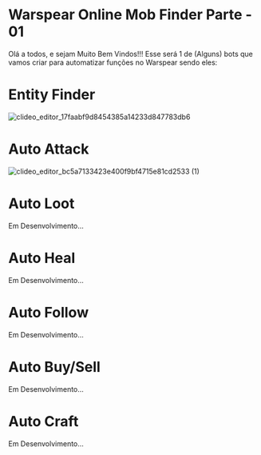 # Warspear Online Mob Finder Parte - 01
Olá a todos, e sejam Muito Bem Vindos!!!
Esse será 1 de (Alguns) bots que vamos criar para automatizar funções no Warspear
sendo eles:

# Entity Finder
![clideo_editor_17faabf9d8454385a14233d847783db6](https://github.com/user-attachments/assets/c1df88b3-6fc3-47e8-9fd9-2bcabcc5eedb)
# Auto Attack
![clideo_editor_bc5a7133423e400f9bf4715e81cd2533 (1)](https://github.com/user-attachments/assets/0bd31ac8-d76a-420e-a803-a96394d001e3)
# Auto Loot
Em Desenvolvimento...
# Auto Heal
Em Desenvolvimento...
# Auto Follow
Em Desenvolvimento...
# Auto Buy/Sell
Em Desenvolvimento...
# Auto Craft
Em Desenvolvimento...
